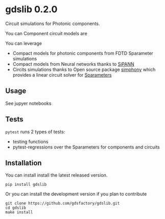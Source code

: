 # gdslib 0.2.0

Circuit simulations for Photonic components.

You can Component circuit models are

You can leverage

- Compact models for photonic components from FDTD Sparameter simulations
- Compact models from Neural networks thanks to [SiPANN](https://sipann.readthedocs.io/en/latest/?badge=latest)
- Circits simulations thanks to Open source package [simphony](https://simphonyphotonics.readthedocs.io/en/stable/) which provides a linear circuit solver for [Sparameters](https://en.wikipedia.org/wiki/Scattering_parameters)

## Usage

See jupyer notebooks

## Tests

`pytest` runs 2 types of tests:

- testing functions
- pytest-regressions over the Sparameters for components and circuits

## Installation

You can install install the latest released version.

```
pip install gdslib
```

Or you can install the development version if you plan to contribute

```
git clone https://github.com/gdsfactory/gdslib.git
cd gdslib
make install
```
